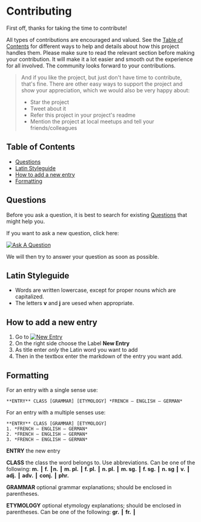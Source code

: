 # Contributing

First off, thanks for taking the time to contribute! 

All types of contributions are encouraged and valued. See the [Table of Contents](#table-of-contents) for different ways to help and details about how this project handles them. Please make sure to read the relevant section before making your contribution. It will make it a lot easier and smooth out the experience for all involved. The community looks forward to your contributions. 

> And if you like the project, but just don't have time to contribute, that's fine. There are other easy ways to support the project and show your appreciation, which we would also be very happy about:
> - Star the project
> - Tweet about it
> - Refer this project in your project's readme
> - Mention the project at local meetups and tell your friends/colleagues


## Table of Contents

- [Questions](#questions)
- [Latin Styleguide](#latin-styleguide)
- [How to add a new entry](#how-to-add-a-new-entry)
- [Formatting](#formatting)

## Questions

Before you ask a question, it is best to search for existing [Questions](https://github.com/nextum/nextum.github.io/discussions/categories/q-a) that might help you.

If you want to ask a new question, click here:

[![Ask A Question][ask-a-question-shield]][ask-a-question-url]

We will then try to answer your question as soon as possible.

## Latin Styleguide

- Words are written lowercase, except for proper nouns which are capitalized.
- The letters **v** and **j** are uesed when appropriate. 

## How to add a new entry

1. Go to [![New Entry][new-entry-shield]][new-entry-url]
2. On the right side choose the Label **New Entry**
3. As title enter *only* the Latin word you want to add
4. Then in the textbox enter the markdown of the entry you want add.

## Formatting

For an entry with a single sense use:

```
**ENTRY** CLASS [GRAMMAR] [ETYMOLOGY] *FRENCH — ENGLISH — GERMAN* 
```

For an entry with a multiple senses use:

```
**ENTRY** CLASS [GRAMMAR] [ETYMOLOGY]
1. *FRENCH — ENGLISH — GERMAN* 
2. *FRENCH — ENGLISH — GERMAN* 
3. *FRENCH — ENGLISH — GERMAN* 
```

**ENTRY** the new entry

**CLASS** the class the word belongs to. Use abbreviations. Can be one of the following: **m.** ┃ **f.** ┃**n.** ┃ **m. pl.** ┃ **f. pl.** ┃ **n. pl.** ┃ **m. sg.** ┃ **f. sg.** ┃ **n. sg** ┃ **v.** ┃ **adj.** ┃ **adv.** ┃ **conj.** ┃ **phr.**

**GRAMMAR** optional grammar explanations; should be enclosed in parentheses. 

**ETYMOLOGY** optional etymology explanations; should be enclosed in parentheses. Can be one of the following: **gr.** ┃ **fr.** ┃

[ask-a-question-shield]: https://img.shields.io/badge/-Ask%20a%20Question-blue?style=for-the-badge&logo=CodeFactor
[ask-a-question-url]: https://github.com/nextum/nextum.github.io/discussions/new?category=q-a

[new-entry-shield]: https://img.shields.io/badge/-New%20Entry-green?style=flat-square&logo=CodeFactor
[new-entry-url]: https://github.com/nextum/nextum.github.io/issues/new

